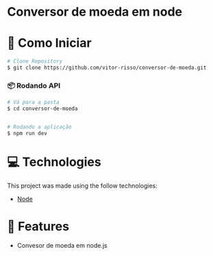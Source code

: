 # Conversor de moeda em node

# :construction_worker: Como Iniciar
```bash
# Clone Repository
$ git clone https://github.com/vitor-risso/conversor-de-moeda.git
```
### 📦 Rodando API

```bash
# Vá para a pasta
$ cd conversor-de-moeda


# Rodando a aplicação
$ npm run dev
```
# :computer: Technologies
This project was made using the follow technologies:

* [Node](https://nodejs.org/en/)      
   

# :rocket: Features

* Convesor de moeda em node.js 
